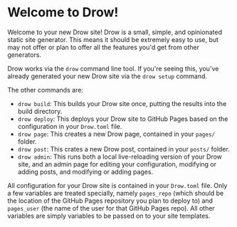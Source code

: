 # Welcome to Drow!

Welcome to your new Drow site! Drow is a small, simple, and opinionated static
site generator. This means it should be extremely easy to use, but may not
offer or plan to offer all the features you'd get from other generators.

Drow works via the `drow` command line tool. If you're seeing this, you've
already generated your new Drow site via the `drow setup` command.

The other commands are:

- `drow build`: This builds your Drow site once, putting the results into
  the build directory.
- `drow deploy`: This deploys your Drow site to GitHub Pages based on the
  configuration in your `Drow.toml` file.
- `drow page`: This creates a new Drow page, contained in your `pages/`
  folder.
- `drow post`: This crates a new Drow post, contained in your `posts/`
  folder.
- `drow admin`: This runs both a local live-reloading version of your Drow
  site, and an admin page for editing your configuration, modifying or
  adding posts, and modifying or adding pages.

All configuration for your Drow site is contained in your `Drow.toml` file.
Only a few variables are treated specially, namely `pages_repo` (which should
be the location of the GitHub Pages repository you plan to deploy to) and
`pages_user` (the name of the user for that GitHub Pages repo). All other
variables are simply variables to be passed on to your site templates.

